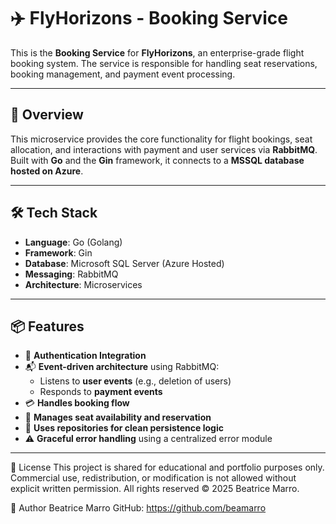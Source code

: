 # ✈️ FlyHorizons - Booking Service

This is the **Booking Service** for **FlyHorizons**, an enterprise-grade flight booking system. The service is responsible for handling seat reservations, booking management, and payment event processing.

---

## 🚀 Overview

This microservice provides the core functionality for flight bookings, seat allocation, and interactions with payment and user services via **RabbitMQ**. Built with **Go** and the **Gin** framework, it connects to a **MSSQL database hosted on Azure**.

---

## 🛠️ Tech Stack

- **Language**: Go (Golang)
- **Framework**: Gin
- **Database**: Microsoft SQL Server (Azure Hosted)
- **Messaging**: RabbitMQ
- **Architecture**: Microservices

---

## 📦 Features

- 🔐 **Authentication Integration**
- 📬 **Event-driven architecture** using RabbitMQ:
  - Listens to **user events** (e.g., deletion of users)
  - Responds to **payment events**
- 💳 **Handles booking flow**
- 💺 **Manages seat availability and reservation**
- 🔄 **Uses repositories for clean persistence logic**
- ⚠️ **Graceful error handling** using a centralized error module

---
📄 License
This project is shared for educational and portfolio purposes only. Commercial use, redistribution, or modification is not allowed without explicit written permission. All rights reserved © 2025 Beatrice Marro.

👤 Author
Beatrice Marro GitHub: https://github.com/beamarro
